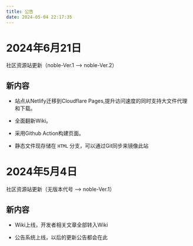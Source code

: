 ```yaml
---
title: 公告
date: 2024-05-04 22:17:35
---
```


# 2024年6月21日

社区资源站更新（noble-Ver.1 --> noble-Ver.2）

## 新内容

 - 站点从Netlify迁移到Cloudflare Pages,提升访问速度的同时支持大文件代理和下载。

 - 全面翻新Wiki。

- 采用Github Action构建页面。

- 静态文件现存储在 `HTML` 分支，可以通过Git同步来镜像此站

# 2024年5月4日

社区资源站更新（无版本代号 --> noble-Ver.1）

## 新内容

 - Wiki上线，开发者相关文章全部转入Wiki

 - 公告系统上线，以后的更新公告都会在此

 
